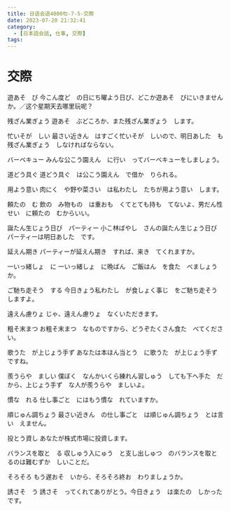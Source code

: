 ```yaml
---
title: 日语会语4000句-7-5-交際
date: 2023-07-20 21:32:41
category:
  - [日本語会話, 仕事, 交際]
tags:
---
```


# 交際

遊あそ　び
今こん度ど　の日にち曜よう日び、どこか遊あそ　びにいきませんか。／这个星期天去哪里玩呢？

残ざん業ぎょう
遊あそ　ぶどころか、また残ざん業ぎょう　します。

忙いそが　しい
最さい近きん　はすごく忙いそが　しいので、明日あした　も残ざん業ぎょう　しなければならない。

バーベキュー
みんな公こう園えん　に行い　ってバーベキューをしましょう。

道どう具ぐ
道どう具ぐ　は公こう園えん　で借か　りられる。

用よう意い
肉にく　や野や菜さい　は私わたし　たちが用よう意い　します。

頼たの　む
飲の　み物もの　は重おも　くてとても持も　てないよ、男だん性せい　に頼たの　むからいい。

誕たん生じょう日び　パーティー
小こ林ばやし　さんの誕たん生じょう日び　パーティーは明日あした　です。

延えん期き
パーティーが延えん期き　すれば、来き　てくれますか。

一いっ緒しょ　に
一いっ緒しょ　に晩ばん　ご飯はん　を食た　べましょうか。

ご馳ち走そう　する
今日きょう私わたし　が食しょく事じ　をご馳ち走そう　しますよ。

遠えん慮りょ
じゃ、遠えん慮りょ　なくいただきます。

粗そ末まつ
お粗そ末まつ　なものですから、どうぞたくさん食た　べてください。

歌うた　が上じょう手ず
あなたは本ほん当とう　に歌うた　が上じょう手ず　ですね。

羨うらや　ましい
僕ぼく　なんかいくら練れん習しゅう　しても下へ手た　だから、上じょう手ず　な人が羨うらや　ましいよ。

慣な　れる
仕し事ごと　にはもう慣な　れていますか。

順じゅん調ちょう
最さい近きん　の仕し事ごと　は順じゅん調ちょう　とは言い　えません。

投とう資し
あなたが株式市場に投資します。

バランスを取と　る
収しゅう入にゅう　と支し出しゅつ　のバランスを取と　るのは難むずか　しいことだ。

そろそろ
もう遅おそ　いから、そろそろ終お　わりましょうか。

誘さそ　う
誘さそ　ってくれてありがとう。今日きょう　は楽たの　しかったです。
